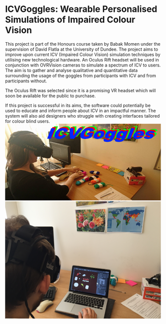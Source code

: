 # ICVGoggles: Wearable Personalised Simulations of Impaired Colour Vision
This project is part of the Honours course taken by Babak Momen under the supervision of David Flatla at the University of Dundee.
The project aims to improve upon current ICV (Impaired Colour Vision) simulation techniques by utilising new technological hardware. 
An Oculus Rift headset will be used in conjunction with OVRVision cameras to simulate a spectrum of ICV to users. 
The aim is to gather and analyse qualitative and quantitative data surrounding the usage of the goggles from participants with ICV and from participants without. 

The Oculus Rift was selected since it is a promising VR headset which will soon be available for the public to purchase.

If this project is successful in its aims, the software could potentially be used to educate and inform people about ICV in an impactful manner. 
The system will also aid designers who struggle with creating interfaces tailored for colour blind users.
![ICVGoggles In Action](https://github.com/bmomen/ICVGoggles/blob/master/Application/ICVGogglesTitle.jpg)
![ICVGoggles In Action](https://github.com/bmomen/ICVGoggles/blob/master/Images/ICVGoggles_SecondStageUser1_Img4.JPG)



